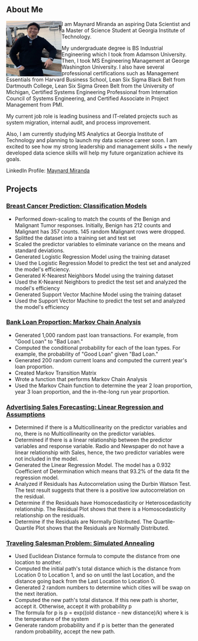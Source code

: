 ## About Me ##

<img align="left" width="150" height="150" src="MEBM.png"> I am Maynard Miranda an aspiring Data Scientist and a Master of Science Student at Georgia Institute of Technology. 

My undergraduate degree is BS Industrial Engineering which I took from Adamson University. Then, I took MS Engineering Management at George Washington University. I also have several professional certifications such as Management Essentials from Harvard Business School, Lean Six Sigma Black Belt from Dartmouth College, Lean Six Sigma Green Belt from the University of Michigan, Certified Systems Engineering Professional from Internation Council of Systems Engineering, and Certified Associate in Project Management from PMI.

My current job role is leading business and IT-related projects such as system migration, internal audit, and process improvement.

Also, I am currently studying MS Analytics at Georgia Institute of Technology and planning to launch my data science career soon. I am excited to see how my strong leadership and management skills + the newly developed data science skills will help my future organization achieve its goals.

LinkedIn Profile: [Maynard Miranda](https://www.linkedin.com/in/maynard-emmanuel-miranda-ab5428169/)

## Projects ##

### [Breast Cancer Prediction: Classification Models](https://github.com/mebmiranda/Breast-Cancer-Prediction/blob/main/Breast%20Cancer%20Prediction%20(Logistic%20Regression%2C%20K-Nearest%20Neighbors%2C%20Support%20Vector%20Machine).ipynb) ###
* Performed down-scaling to match the counts of the Benign and Malignant Tumor responses. Initially, Benign has 212 counts and Malignant has 357 counts. 145 random Malignant rows were dropped. 
* Splitted the dataset into a training set and test set
* Scaled the predictor variables to eliminate variance on the means and standard deviations.
* Generated Logistic Regression Model using the training dataset
* Used the Logistic Regression Model to predict the test set and analyzed the model's efficiency.
* Generated K-Nearest Neighbors Model using the training dataset
* Used the K-Nearest Neighbors to predict the test set and analyzed the model's efficiency
* Generated Support Vector Machine Model using the training dataset
* Used the Support Vector Machine to predict the test set and analyzed the model's efficiency

### [Bank Loan Proportion: Markov Chain Analysis](https://github.com/mebmiranda/Bank-Loan-Portfolio/blob/main/Bank%20Loan%20Portfolio%20Markov%20Analysis.ipynb) ###
* Generated 1,000 random past loan transactions. For example, from "Good Loan" to "Bad Loan."
* Computed the conditional probability for each of the loan types. For example, the probability of "Good Loan" given "Bad Loan."
* Generated 200 random current loans and computed the current year's loan proportion.
* Created Markov Transition Matrix
* Wrote a function that performs Markov Chain Analysis
* Used the Markov Chain function to determine the year 2 loan proportion, year 3 loan proportion, and the in-the-long run year proportion.

### [Advertising Sales Forecasting: Linear Regression and Assumptions](https://github.com/mebmiranda/Linear-Regression-and-Assumptions/blob/main/Advertising%20Dataset%20(Linear%20Regression%20and%20Assumptions).ipynb) ###
* Determined if there is a Multicollinearity on the predictor variables and no, there is no Multicollinearity on the predictor variables. 
* Determined if there is a linear relationship between the predictor variables and response variable. Radio and Newspaper do not have a linear relationship with Sales, hence, the two predictor variables were not included in the model.
* Generated the Linear Regression Model. The model has a 0.932 Coefficient of Determination which means that 93.2% of the data fit the regression model.
* Analyzed if Residuals has Autocorrelation using the Durbin Watson Test. The test result suggests that there is a positive low autocorrelation on the residual.
* Determine if the Residuals have Homoscedasticity or Heteroscedasticity relationship. The Residual Plot shows that there is a Homoscedasticity relationship on the residuals.
* Determine if the Residuals are Normally Distributed. The Quartile-Quartile Plot shows that the Residuals are Normally Distributed.

### [Traveling Salesman Problem: Simulated Annealing](https://github.com/mebmiranda/Traveling-Salesman-Problem/blob/main/Traveling%20Salesperson%20Problem%20-%20Simulated%20Annealing%20.ipynb) ###
* Used Euclidean Distance formula to compute the distance from one location to another.
* Computed the initial path's total distance which is the distance from Location 0 to Location 1, and so on until the last Location, and the distance going back from the Last Location to Location 0.
* Generated 2 random numbers to determine which cities will be swap on the next iteration. 
* Computed the new path's total distance. If this new path is shorter, accept it. Otherwise, accept it with probability p
* The formula for p is p = exp((old distance - new distance)/k) where k is the temperature of the system
* Generate random probability and if p is better than the generated random probability, accept the new path.


